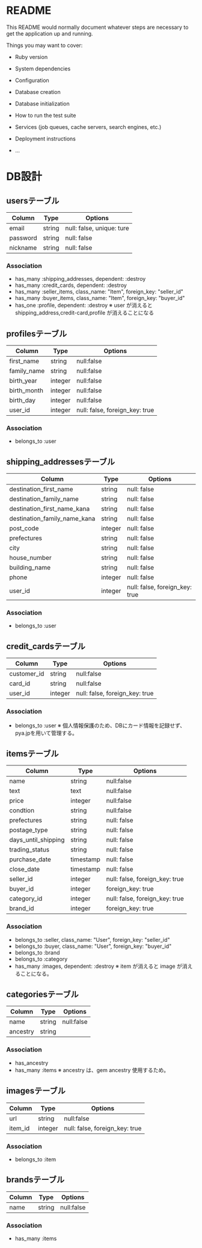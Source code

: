 # README

This README would normally document whatever steps are necessary to get the
application up and running.

Things you may want to cover:

* Ruby version

* System dependencies

* Configuration

* Database creation

* Database initialization

* How to run the test suite

* Services (job queues, cache servers, search engines, etc.)

* Deployment instructions

* ...

# DB設計
## usersテーブル
|Column|Type|Options|
|------|----|-------|
|email|string|null: false, unique: ture|
|password|string|null: false|
|nickname|string|null: false|
### Association
- has_many :shipping_addresses, dependent: :destroy
- has_many :credit_cards, dependent: :destroy
- has_many :seller_items, class_name: "Item", foreign_key: "seller_id"
- has_many :buyer_items, class_name: "Item", foreign_key: "buyer_id"
- has_one :profile, dependent: :destroy
※ user が消えると shipping_address,credit-card,profile が消えることになる

## profilesテーブル
|Column|Type|Options|
|------|----|-------|
|first_name|string|null:false|
|family_name|string|null:false|
|birth_year|integer|null:false|
|birth_month|integer|null:false|
|birth_day|integer|null:false|
|user_id|integer|null: false, foreign_key: true|
### Association
- belongs_to :user

## shipping_addressesテーブル
|Column|Type|Options|
|------|----|-------|
|destination_first_name|string|null: false|
|destination_family_name|string|null: false|
|destination_first_name_kana|string|null: false|
|destination_family_name_kana|string|null: false|
|post_code|integer|null: false|
|prefectures|string|null: false|
|city|string|null: false|
|house_number|string|null: false|
|building_name|string|null: false|
|phone|integer|null: false|
|user_id|integer|null: false, foreign_key: true|
### Association
- belongs_to :user

## credit_cardsテーブル
|Column|Type|Options|
|------|----|-------|
|customer_id|string|null:false|
|card_id|string|null:false|
|user_id|integer|null: false, foreign_key: true|
### Association
- belongs_to :user
※ 個人情報保護のため、DBにカード情報を記録せず、pya.jpを用いて管理する。

## itemsテーブル
|Column|Type|Options|
|------|----|-------|
|name|string|null:false|
|text|text|null:false|
|price|integer|null:false|
|condtion|string|null:false|
|prefectures|string|null: false|
|postage_type|string|null: false|
|days_until_shipping|string|null: false|
|trading_status|string|null: false|
|purchase_date|timestamp|null: false|
|close_date|timestamp|null: false|
|seller_id|integer|null: false, foreign_key: true|
|buyer_id|integer|foreign_key: true|
|category_id|integer|null: false, foreign_key: true|
|brand_id|integer|foreign_key: true|
### Association
- belongs_to :seller, class_name: "User", foreign_key: "seller_id"
- belongs_to :buyer, class_name: "User", foreign_key: "buyer_id"
- belongs_to :brand
- belongs_to :category
- has_many :images, dependent: :destroy
※ item が消えると image が消えることになる。

## categoriesテーブル
|Column|Type|Options|
|------|----|-------|
|name|string|null:false|
|ancestry|string||
### Association
- has_ancestry
- has_many :items
※ ancestry は、gem ancestry 使用するため。

## imagesテーブル
|Column|Type|Options|
|------|----|-------|
|url|string|null:false|
|item_id|integer|null: false, foreign_key: true|
### Association
- belongs_to :item

## brandsテーブル
|Column|Type|Options|
|------|----|-------|
|name|string|null:false|
### Association
- has_many :items
